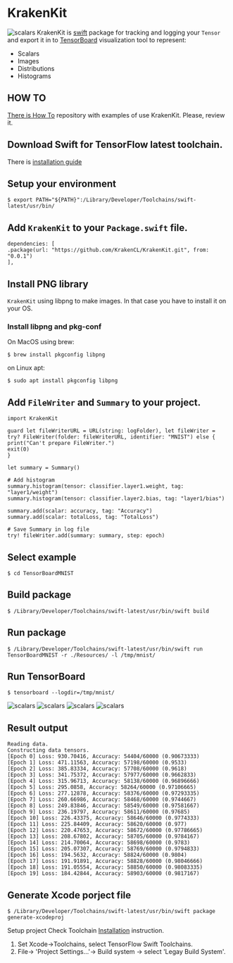 # KrakenKit


![scalars](https://raw.githubusercontent.com/KrakenCL/HOWTO/master/docs/scalars.png)
KrakenKit is [swift](https://swift.org) package for tracking and logging your `Tensor` and export it in to [TensorBoard](https://www.tensorflow.org/guide/summaries_and_tensorboard) visualization tool to represent:  
* Scalars
* Images
* Distributions
* Histograms



## HOW TO
[There is How To](https://github.com/KrakenCL/HOWTO/) repository with examples of use KrakenKit. Please, review it. 

## Download Swift for TensorFlow latest toolchain.
There is [installation guide](https://github.com/tensorflow/swift/blob/master/Installation.md)


## Setup your environment
```
$ export PATH="${PATH}":/Library/Developer/Toolchains/swift-latest/usr/bin/
```



## Add `KrakenKit` to your `Package.swift` file.
```
dependencies: [
.package(url: "https://github.com/KrakenCL/KrakenKit.git", from: "0.0.1")
],
```



## Install PNG library
`KrakenKit` using libpng to make images. In that case you have to install it on your OS.

### Install libpng and pkg-conf

On MacOS using brew:
```
$ brew install pkgconfig libpng
```

on Linux apt:
```
$ sudo apt install pkgconfig libpng
```



## Add `FileWriter` and `Summary` to your project.
```
import KrakenKit

guard let fileWriterURL = URL(string: logFolder), let fileWriter = try? FileWriter(folder: fileWriterURL, identifier: "MNIST") else {
print("Can't prepare FileWriter.")
exit(0)
}

let summary = Summary()

# Add histogram
summary.histogram(tensor: classifier.layer1.weight, tag: "layer1/weight")
summary.histogram(tensor: classifier.layer2.bias, tag: "layer1/bias")

summary.add(scalar: accuracy, tag: "Accuracy")
summary.add(scalar: totalLoss, tag: "TotalLoss")

# Save Summary in log file 
try! fileWriter.add(summary: summary, step: epoch)

```



## Select example
```
$ cd TensorBoardMNIST
```



## Build package 
```
$ /Library/Developer/Toolchains/swift-latest/usr/bin/swift build
```



## Run package
```
$ /Library/Developer/Toolchains/swift-latest/usr/bin/swift run TensorBoardMNIST -r ./Resources/ -l /tmp/mnist/
```



## Run TensorBoard
```
$ tensorboard --logdir=/tmp/mnist/
```
![scalars](https://raw.githubusercontent.com/KrakenCL/HOWTO/master/docs/scalars.png)
![scalars](https://raw.githubusercontent.com/KrakenCL/HOWTO/master/docs/images.png)
![scalars](https://raw.githubusercontent.com/KrakenCL/HOWTO/master/docs/distributions.png)
![scalars](https://raw.githubusercontent.com/KrakenCL/HOWTO/master/docs/histograms.png)



## Result output
```
Reading data.
Constructing data tensors.
[Epoch 0] Loss: 930.70416, Accuracy: 54404/60000 (0.90673333)
[Epoch 1] Loss: 471.11563, Accuracy: 57198/60000 (0.9533)
[Epoch 2] Loss: 385.83334, Accuracy: 57708/60000 (0.9618)
[Epoch 3] Loss: 341.75372, Accuracy: 57977/60000 (0.9662833)
[Epoch 4] Loss: 315.96713, Accuracy: 58138/60000 (0.96896666)
[Epoch 5] Loss: 295.0858, Accuracy: 58264/60000 (0.97106665)
[Epoch 6] Loss: 277.12878, Accuracy: 58376/60000 (0.97293335)
[Epoch 7] Loss: 260.66986, Accuracy: 58468/60000 (0.9744667)
[Epoch 8] Loss: 249.83846, Accuracy: 58549/60000 (0.97581667)
[Epoch 9] Loss: 236.19797, Accuracy: 58611/60000 (0.97685)
[Epoch 10] Loss: 226.43375, Accuracy: 58646/60000 (0.9774333)
[Epoch 11] Loss: 225.84409, Accuracy: 58620/60000 (0.977)
[Epoch 12] Loss: 220.47653, Accuracy: 58672/60000 (0.97786665)
[Epoch 13] Loss: 208.67802, Accuracy: 58705/60000 (0.9784167)
[Epoch 14] Loss: 214.70064, Accuracy: 58698/60000 (0.9783)
[Epoch 15] Loss: 205.07307, Accuracy: 58769/60000 (0.9794833)
[Epoch 16] Loss: 194.5632, Accuracy: 58824/60000 (0.9804)
[Epoch 17] Loss: 191.91891, Accuracy: 58828/60000 (0.98046666)
[Epoch 18] Loss: 191.05554, Accuracy: 58850/60000 (0.98083335)
[Epoch 19] Loss: 184.42844, Accuracy: 58903/60000 (0.9817167)

```



## Generate Xcode porject file 
```
$ /Library/Developer/Toolchains/swift-latest/usr/bin/swift package generate-xcodeproj
```
Setup project 
Check Toolchain [Installation](https://github.com/tensorflow/swift/blob/master/Installation.md) instruction. 
1) Set Xcode->Toolchains,  select TensorFlow Swift  Toolchains.
2) File-> 'Project Settings...'-> Build system -> select 'Legay Build System'.
